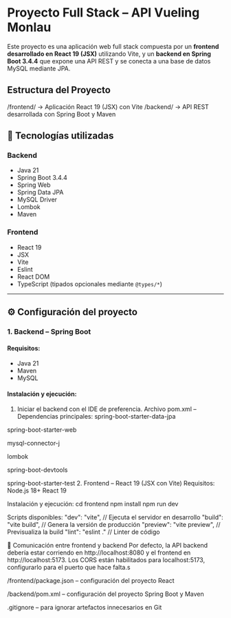 # Proyecto Full Stack – API Vueling Monlau

Este proyecto es una aplicación web full stack compuesta por un **frontend desarrollado en React 19 (JSX)** utilizando Vite, y un **backend en Spring Boot 3.4.4** que expone una API REST y se conecta a una base de datos MySQL mediante JPA.

## Estructura del Proyecto

/frontend/ → Aplicación React 19 (JSX) con Vite
/backend/ → API REST desarrollada con Spring Boot y Maven

## 🔧 Tecnologías utilizadas

### Backend
- Java 21
- Spring Boot 3.4.4
- Spring Web
- Spring Data JPA
- MySQL Driver
- Lombok
- Maven

### Frontend
- React 19
- JSX
- Vite
- Eslint
- React DOM
- TypeScript (tipados opcionales mediante `@types/*`)

---

## ⚙️ Configuración del proyecto

### 1. Backend – Spring Boot

#### Requisitos:
- Java 21
- Maven
- MySQL

#### Instalación y ejecución:
1. Iniciar el backend con el IDE de preferencia.
Archivo pom.xml – Dependencias principales:
spring-boot-starter-data-jpa

spring-boot-starter-web

mysql-connector-j

lombok

spring-boot-devtools

spring-boot-starter-test
2. Frontend – React 19 (JSX con Vite)
Requisitos:
Node.js 18+
React 19

Instalación y ejecución:
cd frontend
npm install
npm run dev

Scripts disponibles:
"dev": "vite",                // Ejecuta el servidor en desarrollo
"build": "vite build",        // Genera la versión de producción
"preview": "vite preview",    // Previsualiza la build
"lint": "eslint ."            // Linter de código

🔄 Comunicación entre frontend y backend
Por defecto, la API backend debería estar corriendo en http://localhost:8080 y el frontend en http://localhost:5173. Los CORS están habilitados para localhost:5173, configurarlo para el puerto que hace falta.s

/frontend/package.json – configuración del proyecto React

/backend/pom.xml – configuración del proyecto Spring Boot y Maven

.gitignore – para ignorar artefactos innecesarios en Git

